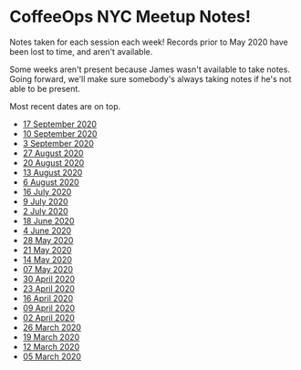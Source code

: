 # CoffeeOps NYC Meetup Notes!

Notes taken for each session each week! Records prior to May 2020 have been lost to time, and aren't available.

Some weeks aren't present because James wasn't available to take notes. Going forward, we'll make sure somebody's always taking notes if he's not able to be present.

Most recent dates are on top.

* [17 September 2020](2020.09.17.md)
* [10 September 2020](2020.09.10.md)
* [3 September 2020](2020.09.03.md)
* [27 August 2020](2020.08.27.md)
* [20 August 2020](2020.08.20.md)
* [13 August 2020](2020.08.13.md)
* [6 August 2020](2020.08.06.md)
* [16 July 2020](2020.07.16.md)
* [9 July 2020](2020.07.09.md)
* [2 July 2020](2020.07.02.md)
* [18 June 2020](2020.06.18.md)
* [4 June 2020](2020.06.04.md)
* [28 May 2020](2020.05.28.md)
* [21 May 2020](2020.05.21.md)
* [14 May 2020](2020.05.14.md)
* [07 May 2020](2020.05.07.md)
* [30 April 2020](2020.04.30.md)
* [23 April 2020](2020.04.23.md)
* [16 April 2020](2020.04.16.md)
* [09 April 2020](2020.04.09.md)
* [02 April 2020](2020.04.02.md)
* [26 March 2020](2020.03.26.md)
* [19 March 2020](2020.03.19.md)
* [12 March 2020](2020.03.12.md)
* [05 March 2020](2020.03.05.md)
